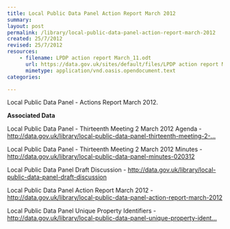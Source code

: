 ```yaml
---
title: Local Public Data Panel Action Report March 2012
summary: 
layout: post
permalink: /library/local-public-data-panel-action-report-march-2012
created: 25/7/2012
revised: 25/7/2012
resources:
    - filename: LPDP action report March_11.odt
      url: https://data.gov.uk/sites/default/files/LPDP action report March_11.odt
      mimetype: application/vnd.oasis.opendocument.text
categories:

---
```


<p>Local Public Data Panel - Actions Report March 2012.</p>
<p><strong>Associated Data</strong></p>
<p>Local Public Data Panel - Thirteenth Meeting 2 March 2012 Agenda - <a href="http://data.gov.uk/library/local-public-data-panel-thirteenth-meeting-2-march-2012-agenda" rel="nofollow">http://data.gov.uk/library/local-public-data-panel-thirteenth-meeting-2-...</a></p>
<p>Local Public Data Panel - Thirteenth Meeting 2 March 2012 Minutes - <a href="http://data.gov.uk/library/local-public-data-panel-minutes-020312" rel="nofollow">http://data.gov.uk/library/local-public-data-panel-minutes-020312</a></p>
<p>Local Public Data Panel Draft Discussion - <a href="http://data.gov.uk/library/local-public-data-panel-draft-discussion" rel="nofollow">http://data.gov.uk/library/local-public-data-panel-draft-discussion</a></p>
<p>Local Public Data Panel Action Report March 2012 - <a href="http://data.gov.uk/library/local-public-data-panel-action-report-march-2012" rel="nofollow">http://data.gov.uk/library/local-public-data-panel-action-report-march-2012</a></p>
<p>Local Public Data Panel Unique Property Identifiers - <a href="http://data.gov.uk/library/local-public-data-panel-unique-property-identifiers" rel="nofollow">http://data.gov.uk/library/local-public-data-panel-unique-property-ident...</a></p>
